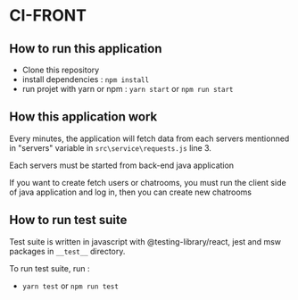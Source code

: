 # CI-FRONT

## How to run this application

- Clone this repository
- install dependencies : ``` npm install ```
- run projet with yarn or npm : ``` yarn start ``` or ``` npm run start ```

## How this application work

Every minutes, the application will fetch data from each servers mentionned in "servers" variable in ```src\service\requests.js``` line 3.

Each servers must be started from back-end java application

If you want to create fetch users or chatrooms, you must run the client side of java application and log in, then you can create new chatrooms

## How to run test suite

Test suite is written in javascript with @testing-library/react, jest and msw packages in ```__test__``` directory.

To run test suite, run : 

-  ``` yarn test ``` or ``` npm run test ```